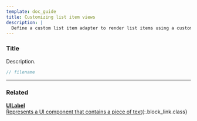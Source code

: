 ```yaml
---
template: doc_guide
title: Customizing list item views
description: |
  Define a custom list item adapter to render list items using a custom view.
---
```


<section>

### Title

Description.

</section>

```typescript
// filename
```

---

<footer>

### Related

[**UILabel**<br>Represents a UI component that contains a piece of text](/docs/ref/UILabel){:.block_link.class}

</footer>
